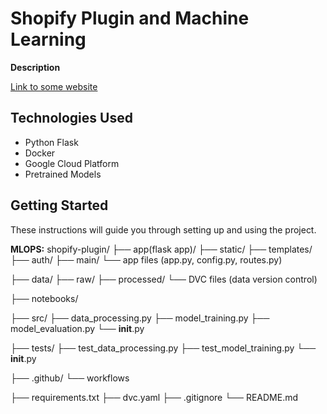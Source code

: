 # Shopify Plugin and Machine Learning

**Description**

[Link to some website](https://github.com/Paruhang-Angdembe)

## Technologies Used

- Python Flask
- Docker
- Google Cloud Platform
- Pretrained Models

## Getting Started

These instructions will guide you through setting up and using the project.

**MLOPS:**
shopify-plugin/
├── app(flask app)/
├── static/
├── templates/
├── auth/
├── main/
└── app files (app.py, config.py, routes.py)

├── data/
├── raw/
├── processed/
└── DVC files (data version control)

├── notebooks/

├── src/
├── data_processing.py
├── model_training.py
├── model_evaluation.py
└── **init**.py

├── tests/
├── test_data_processing.py
├── test_model_training.py
└── **init**.py

├── .github/
└── workflows

├── requirements.txt
├── dvc.yaml
├── .gitignore
└── README.md
